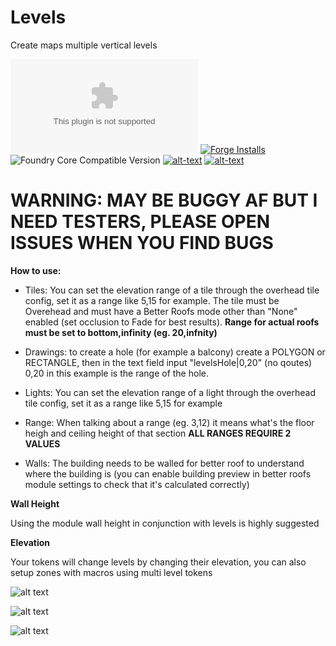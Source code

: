 # Levels
Create maps multiple vertical levels

![Latest Release Download Count](https://img.shields.io/github/downloads/theripper93/Levels/latest/module.zip?color=2b82fc&label=DOWNLOADS&style=for-the-badge) [![Forge Installs](https://img.shields.io/badge/dynamic/json?label=Forge%20Installs&query=package.installs&suffix=%25&url=https%3A%2F%2Fforge-vtt.com%2Fapi%2Fbazaar%2Fpackage%2Flevels&colorB=03ff1c&style=for-the-badge)](https://forge-vtt.com/bazaar#package=levels) ![Foundry Core Compatible Version](https://img.shields.io/badge/dynamic/json.svg?url=https%3A%2F%2Fraw.githubusercontent.com%2Ftheripper93%2FLevels%2Fmain%2Fmodule.json&label=Foundry%20Version&query=$.compatibleCoreVersion&colorB=orange&style=for-the-badge) [![alt-text](https://img.shields.io/badge/-Patreon-%23ff424d?style=for-the-badge)](https://www.patreon.com/theripper93) [![alt-text](https://img.shields.io/badge/-Discord-%235662f6?style=for-the-badge)](https://discord.gg/F53gBjR97G)

# WARNING: MAY BE BUGGY AF BUT I NEED TESTERS, PLEASE OPEN ISSUES WHEN YOU FIND BUGS

**How to use:**

* Tiles: You can set the elevation range of a tile through the overhead tile config, set it as a range like 5,15 for example. The tile must be Overehead and must have a Better Roofs mode other than "None" enabled (set occlusion to Fade for best results). **Range for actual roofs must be set to bottom,infinity (eg. 20,infnity)**

* Drawings: to create a hole (for example a balcony) create a POLYGON or RECTANGLE, then in the text field input "levelsHole|0,20" (no qoutes) 0,20 in this example is the range of the hole.

* Lights: You can set the elevation range of a light through the overhead tile config, set it as a range like 5,15 for example

* Range: When talking about a range (eg. 3,12) it means what's the floor heigh and ceiling height of that section **ALL RANGES REQUIRE 2 VALUES**

* Walls: The building needs to be walled for better roof to understand where the building is (you can enable building preview in better roofs module settings to check that it's calculated correctly)

**Wall Height**

Using the module wall height in conjunction with levels is highly suggested

**Elevation**

Your tokens will change levels by changing their elevation, you can also setup zones with macros using multi level tokens


![alt text](https://github.com/theripper93/Levels/raw/main/wiki/levelstileconfig.jpg)

![alt text](https://raw.githubusercontent.com/theripper93/Levels/main/wiki/holesdconfig.jpg)

![alt text](https://github.com/theripper93/Levels/raw/main/wiki/levelslightconfig.jpg)
